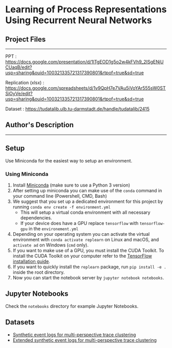 # Learning of Process Representations Using Recurrent Neural Networks

## Project Files
----------------------------------
PPT                : https://docs.google.com/presentation/d/1lTgEOD1g5o2w4kFVh9_2ISgENjUCUaqB/edit?usp=sharing&ouid=100321335721317390801&rtpof=true&sd=true

Replication (xlsx) : https://docs.google.com/spreadsheets/d/1v9QpH7e7VAu5iVoYAr555sW0STSiOyVe/edit?usp=sharing&ouid=100321335721317390801&rtpof=true&sd=true

Dataset            : https://tudatalib.ulb.tu-darmstadt.de/handle/tudatalib/2415


## Author's Description
----------------------------------
## Setup
Use Miniconda for the easiest way to setup an environment.

### Using Miniconda
1. Install [Miniconda](https://conda.io/miniconda.html) (make sure to use a Python 3 version)
2. After setting up miniconda you can make use of the `conda` command in your command line (Powershell, CMD, Bash)
3. We suggest that you set up a dedicated environment for this project by running `conda env create -f environment.yml`
    * This will setup a virtual conda environment with all necessary dependencies.
    * If your device does have a GPU replace `tensorflow` with `tensorflow-gpu` in the `environement.yml`
4. Depending on your operating system you can activate the virtual environment with `conda activate replearn` on Linux and macOS, and `activate ad` on Windows (`cmd` only).
5. If you want to make use of a GPU, you must install the CUDA Toolkit. To install the CUDA Toolkit on your computer refer to the [TensorFlow installation guide](https://www.tensorflow.org/install/install_windows).
6. If you want to quickly install the `replearn` package, run `pip install -e .` inside the root directory.
7. Now you can start the notebook server by `jupyter notebook notebooks`.

## Jupyter Notebooks
Check the `notebooks` directory for example Jupyter Notebooks.

## Datasets
- [Synthetic event logs for multi-perspective trace clustering](https://tudatalib.ulb.tu-darmstadt.de/handle/tudatalib/2338)
- [Extended synthetic event logs for multi-perspective trace clustering](https://tudatalib.ulb.tu-darmstadt.de/handle/tudatalib/2415)
